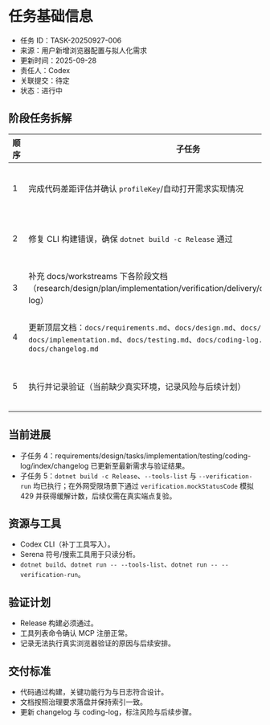 # 任务基础信息
- 任务 ID：TASK-20250927-006
- 来源：用户新增浏览器配置与拟人化需求
- 更新时间：2025-09-28
- 责任人：Codex
- 关联提交：待定
- 状态：进行中

## 阶段任务拆解
| 顺序 | 子任务 | 负责人 | 预计完成 | 依赖 |
| --- | --- | --- | --- | --- |
| 1 | 完成代码差距评估并确认 `profileKey`/自动打开需求实现情况 | Codex | 2025-09-27 | 既有代码 | 
| 2 | 修复 CLI 构建错误，确保 `dotnet build -c Release` 通过 | Codex | 2025-09-27 | 子任务 1 |
| 3 | 补充 docs/workstreams 下各阶段文档（research/design/plan/implementation/verification/delivery/changelog/operations-log） | Codex | 2025-09-27 | 子任务 1 |
| 4 | 更新顶层文档：`docs/requirements.md`、`docs/design.md`、`docs/tasks.md`、`docs/implementation.md`、`docs/testing.md`、`docs/coding-log.md`、`docs/index.md`、`docs/changelog.md` | Codex | 2025-09-27 | 子任务 3 |
| 5 | 执行并记录验证（当前缺少真实环境，记录风险与后续计划） | Codex | 2025-09-27 | 子任务 2 |

## 当前进展
- 子任务 4：requirements/design/tasks/implementation/testing/coding-log/index/changelog 已更新至最新需求与验证结果。
- 子任务 5：`dotnet build -c Release`、`--tools-list` 与 `--verification-run` 均已执行；在外网受限场景下通过 `verification.mockStatusCode` 模拟 429 并获得缓解计数，后续仅需在真实端点复验。

## 资源与工具
- Codex CLI（补丁工具写入）。
- Serena 符号/搜索工具用于只读分析。
- `dotnet build`、`dotnet run -- --tools-list`、`dotnet run -- --verification-run`。

## 验证计划
- Release 构建必须通过。
- 工具列表命令确认 MCP 注册正常。
- 记录无法执行真实浏览器验证的原因与后续安排。

## 交付标准
- 代码通过构建，关键功能行为与日志符合设计。
- 文档按照治理要求落盘并保持索引一致。
- 更新 changelog 与 coding-log，标注风险与后续步骤。
